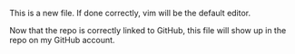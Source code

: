 This is a new file.
If done correctly, vim will be the default editor.

Now that the repo is correctly linked to GitHub, this file will show up in the repo on my GitHub account.
